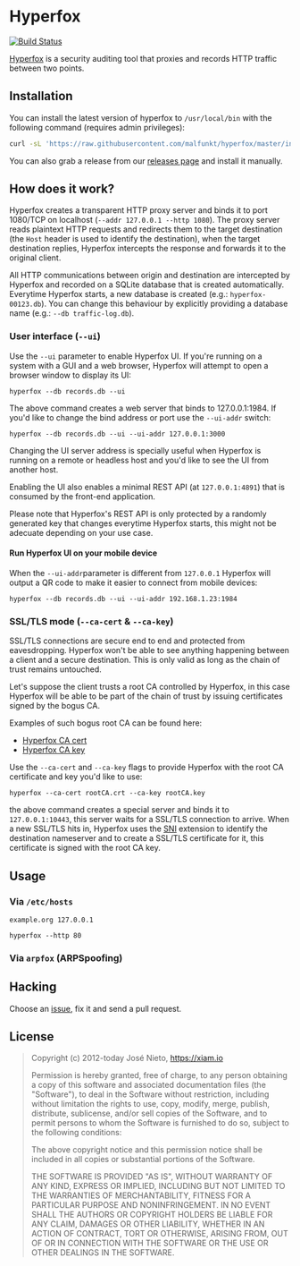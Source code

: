 # Hyperfox

[![Build Status](https://travis-ci.org/malfunkt/hyperfox.svg?branch=master)](https://travis-ci.org/malfunkt/hyperfox)

[Hyperfox][1] is a security auditing tool that proxies and records HTTP traffic
between two points.

## Installation

You can install the latest version of hyperfox to `/usr/local/bin` with the
following command (requires admin privileges):

```sh
curl -sL 'https://raw.githubusercontent.com/malfunkt/hyperfox/master/install.sh' | sh
```

You can also grab a release from our [releases
page](https://github.com/malfunkt/hyperfox/releases) and install it manually.

## How does it work?

Hyperfox creates a transparent HTTP proxy server and binds it to port 1080/TCP
on localhost (`--addr 127.0.0.1 --http 1080`). The proxy server reads plaintext
HTTP requests and redirects them to the target destination (the `Host` header
is used to identify the destination), when the target destination replies,
Hyperfox intercepts the response and forwards it to the original client.

All HTTP communications between origin and destination are intercepted by
Hyperfox and recorded on a SQLite database that is created automatically.
Everytime Hyperfox starts, a new database is created (e.g.:
`hyperfox-00123.db`). You can change this behaviour by explicitly providing a
database name (e.g.: `--db traffic-log.db`).

### User interface (`--ui`)

Use the `--ui` parameter to enable Hyperfox UI. If you're running on a system
with a GUI and a web browser, Hyperfox will attempt to open a browser window to
display its UI:

```
hyperfox --db records.db --ui
```

The above command creates a web server that binds to 127.0.0.1:1984. If you'd
like to change the bind address or port use the `--ui-addr` switch:

```
hyperfox --db records.db --ui --ui-addr 127.0.0.1:3000
```

Changing the UI server address is specially useful when Hyperfox is running on
a remote or headless host and you'd like to see the UI from another host.

Enabling the UI also enables a minimal REST API (at `127.0.0.1:4891`) that is
consumed by the front-end application.

Please note that Hyperfox's REST API is only protected by a randomly generated
key that changes everytime Hyperfox starts, this might not be adecuate
depending on your use case.

#### Run Hyperfox UI on your mobile device

When the `--ui-addr`parameter is different from `127.0.0.1` Hyperfox will
output a QR code to make it easier to connect from mobile devices:

```
hyperfox --db records.db --ui --ui-addr 192.168.1.23:1984
```

### SSL/TLS mode (`--ca-cert` & `--ca-key`)

SSL/TLS connections are secure end to end and protected from eavesdropping.
Hyperfox won't be able to see anything happening between a client and a secure
destination. This is only valid as long as the chain of trust remains
untouched.

Let's suppose the client trusts a root CA controlled by Hyperfox, in this case
Hyperfox will be able to be part of the chain of trust by issuing certificates
signed by the bogus CA.

Examples of such bogus root CA can be found here:

* [Hyperfox CA cert](https://raw.githubusercontent.com/malfunkt/hyperfox/master/ca/rootCA.crt)
* [Hyperfox CA key](https://raw.githubusercontent.com/malfunkt/hyperfox/master/ca/rootCA.key)

Use the `--ca-cert` and `--ca-key` flags to provide Hyperfox with the root CA
certificate and key you'd like to use:

```
hyperfox --ca-cert rootCA.crt --ca-key rootCA.key
```

the above command creates a special server and binds it to `127.0.0.1:10443`,
this server waits for a SSL/TLS connection to arrive. When a new SSL/TLS hits
in, Hyperfox uses the
[SNI](https://en.wikipedia.org/wiki/Server_Name_Indication) extension to
identify the destination nameserver and to create a SSL/TLS certificate for it,
this certificate is signed with the root CA key.

## Usage

### Via `/etc/hosts`

```
example.org 127.0.0.1
```

```
hyperfox --http 80
```

### Via `arpfox` (ARPSpoofing)

## Hacking

Choose an [issue][3], fix it and send a pull request.

## License

> Copyright (c) 2012-today José Nieto, https://xiam.io
>
> Permission is hereby granted, free of charge, to any person obtaining
> a copy of this software and associated documentation files (the
> "Software"), to deal in the Software without restriction, including
> without limitation the rights to use, copy, modify, merge, publish,
> distribute, sublicense, and/or sell copies of the Software, and to
> permit persons to whom the Software is furnished to do so, subject to
> the following conditions:
>
> The above copyright notice and this permission notice shall be
> included in all copies or substantial portions of the Software.
>
> THE SOFTWARE IS PROVIDED "AS IS", WITHOUT WARRANTY OF ANY KIND,
> EXPRESS OR IMPLIED, INCLUDING BUT NOT LIMITED TO THE WARRANTIES OF
> MERCHANTABILITY, FITNESS FOR A PARTICULAR PURPOSE AND
> NONINFRINGEMENT. IN NO EVENT SHALL THE AUTHORS OR COPYRIGHT HOLDERS BE
> LIABLE FOR ANY CLAIM, DAMAGES OR OTHER LIABILITY, WHETHER IN AN ACTION
> OF CONTRACT, TORT OR OTHERWISE, ARISING FROM, OUT OF OR IN CONNECTION
> WITH THE SOFTWARE OR THE USE OR OTHER DEALINGS IN THE SOFTWARE.

[1]: https://hyperfox.org
[2]: https://en.wikipedia.org/wiki/Man-in-the-middle_attack
[3]: https://github.com/malfunkt/hyperfox/issues

